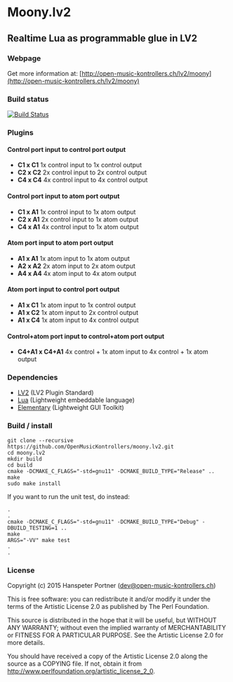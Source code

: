 # Moony.lv2

## Realtime Lua as programmable glue in LV2

### Webpage 

Get more information at: [http://open-music-kontrollers.ch/lv2/moony](http://open-music-kontrollers.ch/lv2/moony)

### Build status

[![Build Status](https://travis-ci.org/OpenMusicKontrollers/moony.lv2.svg)](https://travis-ci.org/OpenMusicKontrollers/moony.lv2)

### Plugins

#### Control port input to control port output

* **C1 x C1** 1x control input to 1x control output
* **C2 x C2** 2x control input to 2x control output
* **C4 x C4** 4x control input to 4x control output

#### Control port input to atom port output

* **C1 x A1** 1x control input to 1x atom output
* **C2 x A1** 2x control input to 1x atom output
* **C4 x A1** 4x control input to 1x atom output

#### Atom port input to atom port output

* **A1 x A1** 1x atom input to 1x atom output
* **A2 x A2** 2x atom input to 2x atom output
* **A4 x A4** 4x atom input to 4x atom output

#### Atom port input to control port output

* **A1 x C1** 1x atom input to 1x control output
* **A1 x C2** 1x atom input to 2x control output
* **A1 x C4** 1x atom input to 4x control output

#### Control+atom port input to control+atom port output

* **C4+A1 x C4+A1** 4x control + 1x atom input to 4x control + 1x atom output

### Dependencies

* [LV2](http://lv2plug.in) (LV2 Plugin Standard)
* [Lua](http://lua.org) (Lightweight embeddable language)
* [Elementary](http://enlightenment.org) (Lightweight GUI Toolkit)

### Build / install

	git clone --recursive https://github.com/OpenMusicKontrollers/moony.lv2.git
	cd moony.lv2
	mkdir build
	cd build
	cmake -DCMAKE_C_FLAGS="-std=gnu11" -DCMAKE_BUILD_TYPE="Release" ..
	make
	sudo make install

If you want to run the unit test, do instead:
	
	.
	.
	cmake -DCMAKE_C_FLAGS="-std=gnu11" -DCMAKE_BUILD_TYPE="Debug" -DBUILD_TESTING=1 ..
	make
	ARGS="-VV" make test
	.
	.

### License

Copyright (c) 2015 Hanspeter Portner (dev@open-music-kontrollers.ch)

This is free software: you can redistribute it and/or modify
it under the terms of the Artistic License 2.0 as published by
The Perl Foundation.

This source is distributed in the hope that it will be useful,
but WITHOUT ANY WARRANTY; without even the implied warranty of
MERCHANTABILITY or FITNESS FOR A PARTICULAR PURPOSE. See the
Artistic License 2.0 for more details.

You should have received a copy of the Artistic License 2.0
along the source as a COPYING file. If not, obtain it from
<http://www.perlfoundation.org/artistic_license_2_0>.
